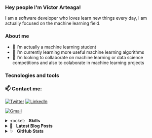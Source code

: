 ### Hey people I'm Víctor Arteaga!

I am a software developer who loves learn new things every day, I am actually focused on the machine learning field.

### About me

- 🔭 I’m actually a machine learning student
- 🌱 I’m currently learning more useful machine learning algorithms
- 👯 I’m looking to collaborate on machine learning or data science competitions and also to colaborate in machine learning projects

### Tecnologies and tools


### 📫 Contact me:

[<img alt="Twitter" src="https://img.shields.io/badge/Twitter-%231DA1F2.svg?&style=for-the-badge&logo=Twitter&logoColor=white"/>](https://twitter.com/Xathovic)
[<img alt="LinkedIn" src="https://img.shields.io/badge/linkedin-%230077B5.svg?&style=for-the-badge&logo=linkedin&logoColor=white"/>](https://www.linkedin.com/in/viiic98/)

[<img alt="Gmail" src="https://img.shields.io/badge/vic.arteaga98@gmail.com-D14836?style=for-the-badge&logo=gmail&logoColor=white"/>](#)

<details>
  <summary>:rocket:&nbsp;&nbsp;&nbsp;<b>Skills</b></summary>
  <br/>
	<img src="https://img.shields.io/badge/python-%233a75a5.svg?&style=for-the-badge&logo=python&logoColor=white" alt="Python"/>
  <img src="https://img.shields.io/badge/django-%23092E20.svg?&style=for-the-badge&logo=django&logoColor=white" alt="Django"/>
	<img src="https://img.shields.io/badge/html5-%23e34f26.svg?&style=for-the-badge&logo=html5&logoColor=white" alt="HTML5"/>
	<img src="https://img.shields.io/badge/css3-%233573b5.svg?&style=for-the-badge&logo=css3&logoColor=white" alt="CSS3"/>
	<img src="https://img.shields.io/badge/javascript%20-%23323330.svg?&style=for-the-badge&logo=javascript&logoColor=%23f7de1e" alt="JavaScript"/>
  <img alt="NumPy" src="https://img.shields.io/badge/numpy-%23013243.svg?&style=for-the-badge&logo=numpy&logoColor=white" />
  <img alt="Pandas" src="https://img.shields.io/badge/pandas-%23150458.svg?&style=for-the-badge&logo=pandas&logoColor=white" />
  <img alt="TensorFlow" src="https://img.shields.io/badge/TensorFlow-%23FF6F00.svg?&style=for-the-badge&logo=TensorFlow&logoColor=white" />
  <img alt="Keras" src="https://img.shields.io/badge/Keras-%23D00000.svg?&style=for-the-badge&logo=Keras&logoColor=white"/>
  <img alt="Jupyter" src="https://img.shields.io/badge/Jupyter-%23F37626.svg?&style=for-the-badge&logo=Jupyter&logoColor=white" />
  <img alt="MySQL" src="https://img.shields.io/badge/mysql-%2300f.svg?&style=for-the-badge&logo=mysql&logoColor=white"/>
	<img alt="Git" src="https://img.shields.io/badge/git-%23F05033.svg?&style=for-the-badge&logo=git&logoColor=white"/>
  <img alt="GitHub" src="https://img.shields.io/badge/github-%23121011.svg?&style=for-the-badge&logo=github&logoColor=white"/>
  <br/>
  <br/>
</details>

<details>
	<summary>📝&nbsp;&nbsp;&nbsp;<b>Latest Blog Posts</b></summary>
	<br/>
	<ul>
		<li>
			<a href="https://amineneifer.medium.com/disaster-risk-management-2746dd78c34c">Data science & ML in disaster risk management</a>
		</li>
		<li>
      <a href="https://www.linkedin.com/pulse/rnn-btc-victor-arteaga/?trackingId=Hojx6B4UTgaAEXG1ZOI0%2Bg%3D%3D">Recurrent neural network for BTC</a>
		</li>
		<li>
      <a href="https://www.linkedin.com/pulse/my-experience-building-llevame-victor-arteaga/?trackingId=%2FEMCdVFqQ0GXEYix7OphRA%3D%3D">My experience building "Llevame"</a>
		</li>
	</ul>
</details>

<details>
	<summary>✨&nbsp;&nbsp;&nbsp;<b>GitHub Stats</b></summary>
	<br/>
  <img align="left" alt="Victor's GitHub Stats" src="https://github-readme-stats-orpin-kappa.vercel.app/api?username=Viiic98&show_icons=true&hide_border=true" />
</details>
